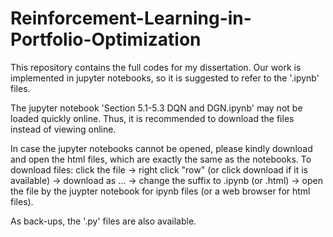 # Reinforcement-Learning-in-Portfolio-Optimization

This repository contains the full codes for my dissertation. Our work is implemented in jupyter notebooks, so it is suggested to refer to the '.ipynb' files.

The jupyter notebook 'Section 5.1-5.3 DQN and DGN.ipynb' may not be loaded quickly online. Thus, it is recommended to download the files instead of viewing online. 

In case the jupyter notebooks cannot be opened, please kindly download and open the html files, which are exactly the same as the notebooks. To download files: click the file -> right click "row" (or click download if it is available) -> download as ... -> change the suffix to .ipynb (or .html) -> open the file by the juypter notebook for ipynb files (or a web browser for html files).

As back-ups, the '.py' files are also available.
